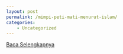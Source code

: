 ```yaml
---
layout: post
permalink: /mimpi-peti-mati-menurut-islam/
categories:
    - Uncategorized
---
```


[Baca Selengkapnya](/02)